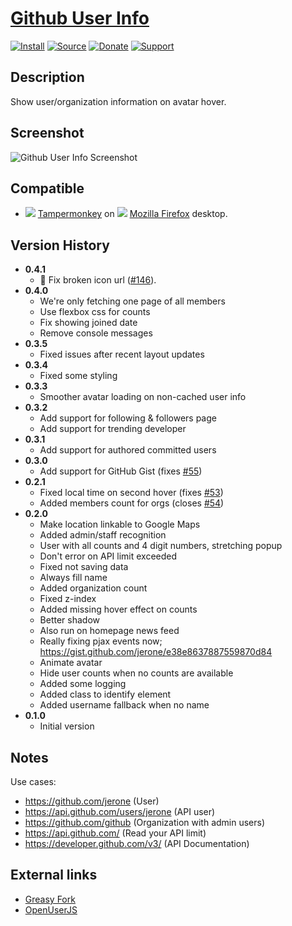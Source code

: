 # [Github User Info](https://github.com/jerone/UserScripts/tree/master/Github_User_Info)

[![Install](https://raw.github.com/jerone/UserScripts/master/_resources/Install-button.png)](https://github.com/jerone/UserScripts/raw/master/Github_User_Info/Github_User_Info.user.js)
[![Source](https://raw.github.com/jerone/UserScripts/master/_resources/Source-button.png)](https://github.com/jerone/UserScripts/blob/master/Github_User_Info/Github_User_Info.user.js)
[![Donate](https://raw.github.com/jerone/UserScripts/master/_resources/Donate-button.png)](https://www.paypal.com/cgi-bin/webscr?cmd=_s-xclick&hosted_button_id=VCYMHWQ7ZMBKW)
[![Support](https://raw.github.com/jerone/UserScripts/master/_resources/Support-button.png)](https://github.com/jerone/UserScripts/issues)

## Description

Show user/organization information on avatar hover.

## Screenshot

![Github User Info Screenshot](https://github.com/jerone/UserScripts/raw/master/Github_User_Info/screenshot.jpg)

## Compatible

-   ![](https://raw.github.com/jerone/UserScripts/master/_resources/Tampermonkey.png) [Tampermonkey](https://addons.mozilla.org/firefox/addon/tampermonkey/) on ![](https://raw.github.com/jerone/UserScripts/master/_resources/Firefox.png) [Mozilla Firefox](http://www.mozilla.org/en-US/firefox/fx/#desktop) desktop.

## Version History

-   **0.4.1**
    -   🐛 Fix broken icon url ([#146](https://github.com/jerone/UserScripts/pull/146)).
-   **0.4.0**
    -   We're only fetching one page of all members
    -   Use flexbox css for counts
    -   Fix showing joined date
    -   Remove console messages
-   **0.3.5**
    -   Fixed issues after recent layout updates
-   **0.3.4**
    -   Fixed some styling
-   **0.3.3**
    -   Smoother avatar loading on non-cached user info
-   **0.3.2**
    -   Add support for following & followers page
    -   Add support for trending developer
-   **0.3.1**
    -   Add support for authored committed users
-   **0.3.0**
    -   Add support for GitHub Gist (fixes [#55](https://github.com/jerone/UserScripts/issues/55))
-   **0.2.1**
    -   Fixed local time on second hover (fixes [#53](https://github.com/jerone/UserScripts/issues/53))
    -   Added members count for orgs (closes [#54](https://github.com/jerone/UserScripts/issues/54))
-   **0.2.0**
    -   Make location linkable to Google Maps
    -   Added admin/staff recognition
    -   User with all counts and 4 digit numbers, stretching popup
    -   Don't error on API limit exceeded
    -   Fixed not saving data
    -   Always fill name
    -   Added organization count
    -   Fixed z-index
    -   Added missing hover effect on counts
    -   Better shadow
    -   Also run on homepage news feed
    -   Really fixing pjax events now; <https://gist.github.com/jerone/e38e8637887559870d84>
    -   Animate avatar
    -   Hide user counts when no counts are available
    -   Added some logging
    -   Added class to identify element
    -   Added username fallback when no name
-   **0.1.0**
    -   Initial version

## Notes

Use cases:

-   <https://github.com/jerone> (User)
-   <https://api.github.com/users/jerone> (API user)
-   <https://github.com/github> (Organization with admin users)
-   <https://api.github.com/> (Read your API limit)
-   <https://developer.github.com/v3/> (API Documentation)

## External links

-   [Greasy Fork](https://greasyfork.org/en/scripts/8989-github-user-info)
-   [OpenUserJS](https://openuserjs.org/scripts/jerone/Github_User_Info)

